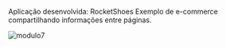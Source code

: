 Aplicação desenvolvida: RocketShoes 
Exemplo de e-commerce compartilhando informações entre páginas. 

![modulo7](https://user-images.githubusercontent.com/54601930/69002519-a9e79380-08cf-11ea-83cf-42954307dfb2.gif)
